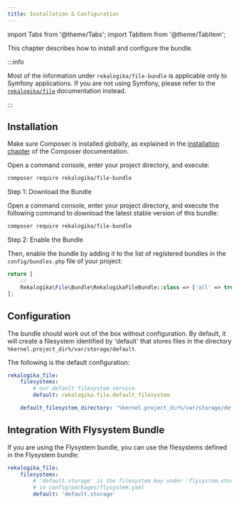 ```yaml
---
title: Installation & Configuration
---
```


import Tabs from '@theme/Tabs';
import TabItem from '@theme/TabItem';

This chapter describes how to install and configure the bundle.

:::info

Most of the information under `rekalogika/file-bundle` is applicable only to
Symfony applications. If you are not using Symfony, please refer to the
[`rekalogika/file`](../file/01-installation.md) documentation instead.

:::

## Installation

Make sure Composer is installed globally, as explained in the
[installation chapter](https://getcomposer.org/doc/00-intro.md)
of the Composer documentation.

<Tabs>
<TabItem value="flex" label="With Symfony Flex">

Open a command console, enter your project directory, and execute:

```bash
composer require rekalogika/file-bundle
```
</TabItem>

<TabItem value="noflex" label="Without Symfony Flex">

Step 1: Download the Bundle

Open a command console, enter your project directory, and execute the
following command to download the latest stable version of this bundle:

```bash
composer require rekalogika/file-bundle
```

Step 2: Enable the Bundle

Then, enable the bundle by adding it to the list of registered bundles
in the `config/bundles.php` file of your project:

```php title="config/bundles.php"
return [
    // ...
    Rekalogika\File\Bundle\RekalogikaFileBundle::class => ['all' => true],
];
```
</TabItem>
</Tabs>

## Configuration

The bundle should work out of the box without configuration. By default, it will
create a filesystem identified by 'default' that stores files in the directory
`%kernel.project_dir%/var/storage/default`.

The following is the default configuration:

```yaml title="config/packages/rekalogika_file.yaml"
rekalogika_file:
    filesystems:
        # our default filesystem service
        default: rekalogika.file.default_filesystem

    default_filesystem_directory: '%kernel.project_dir%/var/storage/default'
```

## Integration With Flysystem Bundle

If you are using the Flysystem bundle, you can use the filesystems defined in
the Flysystem bundle:

```yaml title="config/packages/rekalogika_file.yaml"
rekalogika_file:
    filesystems:
        # 'default.storage' is the filesystem key under 'flysystem.storages'
        # in config/packages/flysystem.yaml
        default: 'default.storage'
```